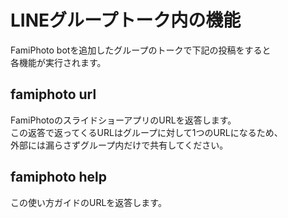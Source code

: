 # LINEグループトーク内の機能

FamiPhoto botを追加したグループのトークで下記の投稿をすると  
各機能が実行されます。

## famiphoto url

FamiPhotoのスライドショーアプリのURLを返答します。  
この返答で返ってくるURLはグループに対して1つのURLになるため、    
外部には漏らさずグループ内だけで共有してください。  

## famiphoto help

この使い方ガイドのURLを返答します。  
